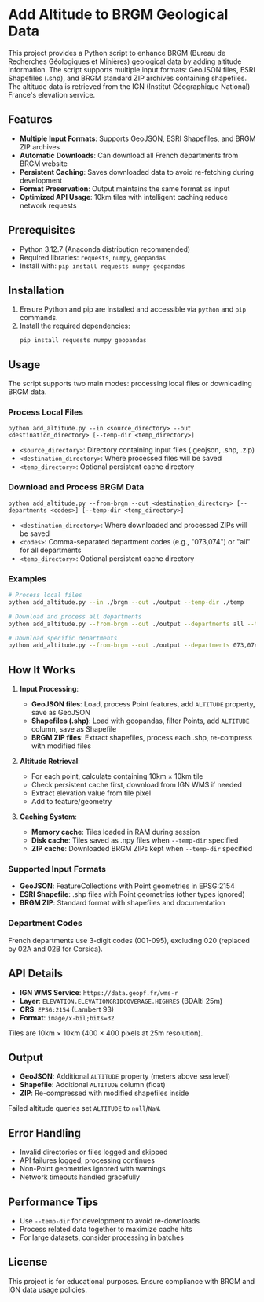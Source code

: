 # Add Altitude to BRGM Geological Data

This project provides a Python script to enhance BRGM (Bureau de Recherches Géologiques et Minières) geological data by adding altitude information. The script supports multiple input formats: GeoJSON files, ESRI Shapefiles (.shp), and BRGM standard ZIP archives containing shapefiles. The altitude data is retrieved from the IGN (Institut Géographique National) France's elevation service.

## Features

- **Multiple Input Formats**: Supports GeoJSON, ESRI Shapefiles, and BRGM ZIP archives
- **Automatic Downloads**: Can download all French departments from BRGM website
- **Persistent Caching**: Saves downloaded data to avoid re-fetching during development
- **Format Preservation**: Output maintains the same format as input
- **Optimized API Usage**: 10km tiles with intelligent caching reduce network requests

## Prerequisites

- Python 3.12.7 (Anaconda distribution recommended)
- Required libraries: `requests`, `numpy`, `geopandas`
- Install with: `pip install requests numpy geopandas`

## Installation

1. Ensure Python and pip are installed and accessible via `python` and `pip` commands.
2. Install the required dependencies:
   ```
   pip install requests numpy geopandas
   ```

## Usage

The script supports two main modes: processing local files or downloading BRGM data.

### Process Local Files

```
python add_altitude.py --in <source_directory> --out <destination_directory> [--temp-dir <temp_directory>]
```

- `<source_directory>`: Directory containing input files (.geojson, .shp, .zip)
- `<destination_directory>`: Where processed files will be saved
- `<temp_directory>`: Optional persistent cache directory

### Download and Process BRGM Data

```
python add_altitude.py --from-brgm --out <destination_directory> [--departments <codes>] [--temp-dir <temp_directory>]
```

- `<destination_directory>`: Where downloaded and processed ZIPs will be saved
- `<codes>`: Comma-separated department codes (e.g., "073,074") or "all" for all departments
- `<temp_directory>`: Optional persistent cache directory

### Examples

```bash
# Process local files
python add_altitude.py --in ./brgm --out ./output --temp-dir ./temp

# Download and process all departments
python add_altitude.py --from-brgm --out ./output --departments all --temp-dir ./temp

# Download specific departments
python add_altitude.py --from-brgm --out ./output --departments 073,074 --temp-dir ./temp
```

## How It Works

1. **Input Processing**:
   - **GeoJSON files**: Load, process Point features, add `ALTITUDE` property, save as GeoJSON
   - **Shapefiles (.shp)**: Load with geopandas, filter Points, add `ALTITUDE` column, save as Shapefile
   - **BRGM ZIP files**: Extract shapefiles, process each .shp, re-compress with modified files

2. **Altitude Retrieval**:
   - For each point, calculate containing 10km × 10km tile
   - Check persistent cache first, download from IGN WMS if needed
   - Extract elevation value from tile pixel
   - Add to feature/geometry

3. **Caching System**:
   - **Memory cache**: Tiles loaded in RAM during session
   - **Disk cache**: Tiles saved as .npy files when `--temp-dir` specified
   - **ZIP cache**: Downloaded BRGM ZIPs kept when `--temp-dir` specified

### Supported Input Formats

- **GeoJSON**: FeatureCollections with Point geometries in EPSG:2154
- **ESRI Shapefile**: .shp files with Point geometries (other types ignored)
- **BRGM ZIP**: Standard format with shapefiles and documentation

### Department Codes

French departments use 3-digit codes (001-095), excluding 020 (replaced by 02A and 02B for Corsica).

## API Details

- **IGN WMS Service**: `https://data.geopf.fr/wms-r`
- **Layer**: `ELEVATION.ELEVATIONGRIDCOVERAGE.HIGHRES` (BDAlti 25m)
- **CRS**: `EPSG:2154` (Lambert 93)
- **Format**: `image/x-bil;bits=32`

Tiles are 10km × 10km (400 × 400 pixels at 25m resolution).

## Output

- **GeoJSON**: Additional `ALTITUDE` property (meters above sea level)
- **Shapefile**: Additional `ALTITUDE` column (float)
- **ZIP**: Re-compressed with modified shapefiles inside

Failed altitude queries set `ALTITUDE` to `null`/`NaN`.

## Error Handling

- Invalid directories or files logged and skipped
- API failures logged, processing continues
- Non-Point geometries ignored with warnings
- Network timeouts handled gracefully

## Performance Tips

- Use `--temp-dir` for development to avoid re-downloads
- Process related data together to maximize cache hits
- For large datasets, consider processing in batches

## License

This project is for educational purposes. Ensure compliance with BRGM and IGN data usage policies.